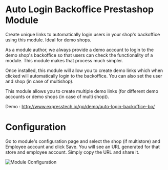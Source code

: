 # Auto Login Backoffice Prestashop Module

Create unique links to automatically login users in your shop's backoffice using this module. Ideal for demo shops.

As a module author, we always provide a demo account to login to the demo shop's backoffice so that users can check the functionality of a module. This module makes that process much simpler. 

Once installed, this module will allow you to create demo links which when clicked will automatically login to the backoffice. You can also set the user and shop (in case of multishop). 

This module allows you to create multiple demo links (for different demo accounts or demo shops (in case of multi shop)). 

Demo : http://www.expresstech.io/go/demo/auto-login-backoffice-bo/

# Configuration
Go to module's configuration page and select the shop (if multistore) and Employee account and click Save. You will see an URL generated for that store and employee account. Simply copy the URL and share it.

![Module Configuration](https://www.xtendify.com/uploads/product/1613-autologin_backoffice.png)
